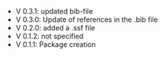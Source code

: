 - V 0.3.1: updated bib-file
- V 0.3.0: Update of references in the .bib file
- V 0.2.0: added a .ssf file
- V 0.1.2: not specified
- V 0.1.1: Package creation
